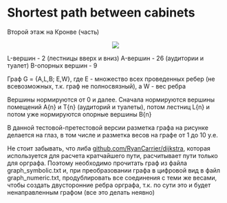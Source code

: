 # Shortest path between cabinets

Второй этаж на Кронве (часть)
<p align="center">
  <img src="https://github.com/AndrewLaptev/test_go/blob/main/2_floor.png"/>
</p>
L-вершин - 2 (лестницы вверх и вниз)
A-вершин - 26 (аудитории и туалет)
B-опорных вершин - 9

Граф G = {A,L,B; E,W}, где Е - множество всех проведенных ребер (не всевозможных, т.к. граф не полносвязный), а W - вес ребра

Вершины нормируются от 0 и далее. Сначала нормируются вершины помещений A{n} и T{n} (аудиторий и туалеты), потом лестниц  L{n} и потом уже нормируются опорные вершины B{n}

В данной тестовой-претестовой версии разметка графа на рисунке делается на глаз, в том числе и разметка весов на графе от 1 до 10 у.е.

Не стоит забывать, что либа [github.com/RyanCarrier/dijkstra](https://github.com/RyanCarrier/dijkstra), которая используется для расчета кратчайшего пути, расчитывает пути только для орграфа.
Поэтому необходимо прочитать граф из файла graph_symbolic.txt и, при преобразовании графа в цифровой вид в файл graph_numeric.txt, продублировать все соединения с теми же весами, чтобы создать двусторонние ребра
орграфа, т.к. по сути это и будет ненаправленным графом (все это делать неявно)
